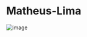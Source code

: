 # Matheus-Lima
![image](https://user-images.githubusercontent.com/80134011/232574919-2eb52575-69f8-4142-8969-c3fe72603f19.png)
